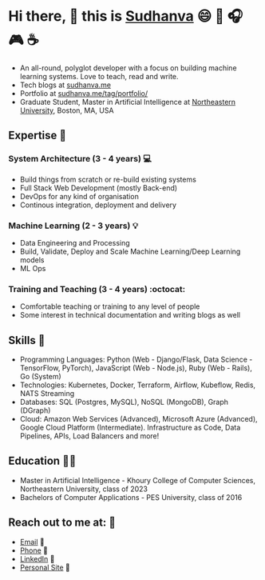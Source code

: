 # Hi there, 👋 this is [Sudhanva](https://sudhanva.me) :smile: :book: :headphones: :video_game: :coffee:

- An all-round, polyglot developer with a focus on building machine learning systems. Love to teach, read and write. 
- Tech blogs at [sudhanva.me](https://sudhanva.me)
- Portfolio at [sudhanva.me/tag/portfolio/](https://sudhanva.me/tag/portfolio)
- Graduate Student, Master in Artificial Intelligence at [Northeastern University](https://northeastern.edu), Boston, MA, USA

## Expertise :briefcase:

### System Architecture (3 - 4 years) :computer:

- Build things from scratch or re-build existing systems
- Full Stack Web Development (mostly Back-end)
- DevOps for any kind of organisation
- Continous integration, deployment and delivery

### Machine Learning (2 - 3 years) :bulb:

- Data Engineering and Processing
- Build, Validate, Deploy and Scale Machine Learning/Deep Learning models
- ML Ops

### Training and Teaching (3 - 4 years) :octocat:

- Comfortable teaching or training to any level of people
- Some interest in technical documentation and writing blogs as well

## Skills :wrench:

- Programming Languages: Python (Web - Django/Flask, Data Science - TensorFlow, PyTorch), JavaScript (Web - Node.js), Ruby (Web - Rails), Go (System)
- Technologies: Kubernetes, Docker, Terraform, Airflow, Kubeflow, Redis, NATS Streaming
- Databases: SQL (Postgres, MySQL), NoSQL (MongoDB),  Graph (DGraph)
- Cloud: Amazon Web Services (Advanced), Microsoft Azure (Advanced), Google Cloud Platform (Intermediate). Infrastructure as Code, Data Pipelines, APIs, Load Balancers and more!

## Education :man_student:

- Master in Artificial Intelligence - Khoury College of Computer Sciences, Northeastern University, class of 2023
- Bachelors of Computer Applications - PES University, class of 2016

## Reach out to me at: :vulcan_salute:

- [Email](mailto:nsudhanva@gmail.com) :email:
- [Phone](tel:+18572309915) :iphone:
- [LinkedIn](https://linkedin.com/in/nsudhanva) :tea:
- [Personal Site](https://sudhanva.me/contact) :beers:

